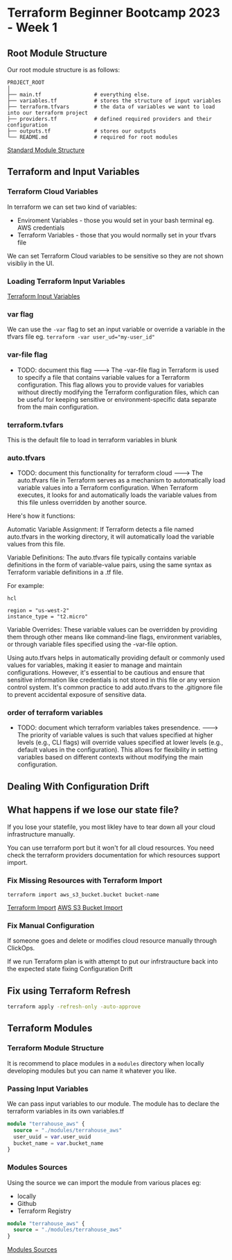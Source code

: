 # Terraform Beginner Bootcamp 2023 - Week 1

## Root Module Structure

Our root module structure is as follows:

```
PROJECT_ROOT
│
├── main.tf                 # everything else.
├── variables.tf            # stores the structure of input variables
├── terraform.tfvars        # the data of variables we want to load into our terraform project
├── providers.tf            # defined required providers and their configuration
├── outputs.tf              # stores our outputs
└── README.md               # required for root modules
```

[Standard Module Structure](https://developer.hashicorp.com/terraform/language/modules/develop/structure)

## Terraform and Input Variables

### Terraform Cloud Variables

In terraform we can set two kind of variables:
- Enviroment Variables - those you would set in your bash terminal eg. AWS credentials
- Terraform Variables - those that you would normally set in your tfvars file

We can set Terraform Cloud variables to be sensitive so they are not shown visibliy in the UI.

### Loading Terraform Input Variables

[Terraform Input Variables](https://developer.hashicorp.com/terraform/language/values/variables)

### var flag
We can use the `-var` flag to set an input variable or override a variable in the tfvars file eg. `terraform -var user_ud="my-user_id"`

### var-file flag

- TODO: document this flag
--->
The -var-file flag in Terraform is used to specify a file that contains variable values for a Terraform configuration. This flag allows you to provide values for variables without directly modifying the Terraform configuration files, which can be useful for keeping sensitive or environment-specific data separate from the main configuration.  

### terraform.tvfars

This is the default file to load in terraform variables in blunk

### auto.tfvars

- TODO: document this functionality for terraform cloud
--->
The auto.tfvars file in Terraform serves as a mechanism to automatically load variable values into a Terraform configuration. When Terraform executes, it looks for and automatically loads the variable values from this file unless overridden by another source.

Here's how it functions:

Automatic Variable Assignment: If Terraform detects a file named auto.tfvars in the working directory, it will automatically load the variable values from this file.

Variable Definitions: The auto.tfvars file typically contains variable definitions in the form of variable-value pairs, using the same syntax as Terraform variable definitions in a .tf file.

For example:
```
hcl

region = "us-west-2"
instance_type = "t2.micro"
```
Variable Overrides: These variable values can be overridden by providing them through other means like command-line flags, environment variables, or through variable files specified using the -var-file option.

Using auto.tfvars helps in automatically providing default or commonly used values for variables, making it easier to manage and maintain configurations. However, it's essential to be cautious and ensure that sensitive information like credentials is not stored in this file or any version control system. It's common practice to add auto.tfvars to the .gitignore file to prevent accidental exposure of sensitive data.

### order of terraform variables

- TODO: document which terraform variables takes presendence.
--->
The priority of variable values is such that values specified at higher levels (e.g., CLI flags) will override values specified at lower levels (e.g., default values in the configuration). This allows for flexibility in setting variables based on different contexts without modifying the main configuration.

## Dealing With Configuration Drift

## What happens if we lose our state file?

If you lose your statefile, you most likley have to tear down all your cloud infrastructure manually.

You can use terraform port but it won't for all cloud resources. You need check the terraform providers documentation for which resources support import.

### Fix Missing Resources with Terraform Import

`terraform import aws_s3_bucket.bucket bucket-name`

[Terraform Import](https://developer.hashicorp.com/terraform/cli/import)
[AWS S3 Bucket Import](https://registry.terraform.io/providers/hashicorp/aws/latest/docs/resources/s3_bucket#import)

### Fix Manual Configuration

If someone goes and delete or modifies cloud resource manually through ClickOps. 

If we run Terraform plan is with attempt to put our infrstraucture back into the expected state fixing Configuration Drift

## Fix using Terraform Refresh

```sh
terraform apply -refresh-only -auto-approve
```

## Terraform Modules

### Terraform Module Structure

It is recommend to place modules in a `modules` directory when locally developing modules but you can name it whatever you like.

### Passing Input Variables

We can pass input variables to our module.
The module has to declare the terraform variables in its own variables.tf

```tf
module "terrahouse_aws" {
  source = "./modules/terrahouse_aws"
  user_uuid = var.user_uuid
  bucket_name = var.bucket_name
}
```

### Modules Sources

Using the source we can import the module from various places eg:
- locally
- Github
- Terraform Registry

```tf
module "terrahouse_aws" {
  source = "./modules/terrahouse_aws"
}
```


[Modules Sources](https://developer.hashicorp.com/terraform/language/modules/sources)